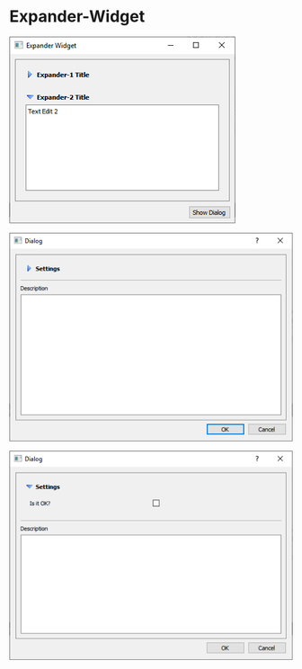 # Expander-Widget

![screenshot1](https://github.com/Qt-Widgets/Expander-Widget/blob/master/screenshot1.png)

![screenshot2](https://github.com/Qt-Widgets/Expander-Widget/blob/master/screenshot2.png)

![screenshot3](https://github.com/Qt-Widgets/Expander-Widget/blob/master/screenshot3.png)
